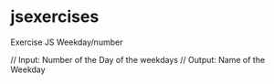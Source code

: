 # jsexercises
Exercise JS Weekday/number



  // Input: Number of the Day of the weekdays
  // Output: Name of the Weekday
